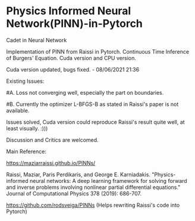 # Physics Informed Neural Network(PINN)-in-Pytorch

Cadet in Neural Network

Implementation of PINN from Raissi in Pytorch.
Continuous Time Inference of Burgers' Equation.
Cuda version and CPU version.

Cuda version updated, bugs fixed. - 08/06/2021 21:36

Existing Issues:

#A. Loss not converging well, especially the part on boundaries.

#B. Currently the optimizer L-BFGS-B as stated in Raissi's paper is not available. 

Issues solved, Cuda version could reproduce Raissi's result quite well, at least visually. :)))

Discussion and Critics are welcomed.

Main Reference: 

https://maziarraissi.github.io/PINNs/

Raissi, Maziar, Paris Perdikaris, and George E. Karniadakis. "Physics-informed neural networks: A deep learning framework for solving forward and inverse problems involving nonlinear partial differential equations." Journal of Computational Physics 378 (2019): 686-707.

https://github.com/rodsveiga/PINNs
(Helps rewriting Raissi's code into Pytorch)
